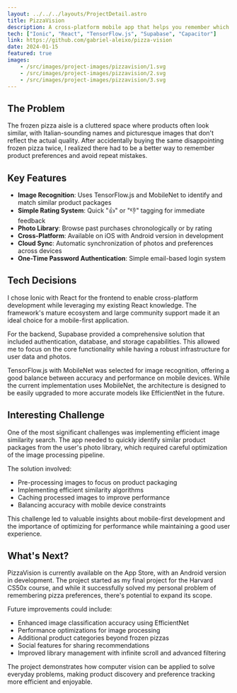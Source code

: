 ```yaml
---
layout: ../../../layouts/ProjectDetail.astro
title: PizzaVision
description: A cross-platform mobile app that helps you remember which frozen pizzas you've tried and liked, using computer vision to identify similar products
tech: ["Ionic", "React", "TensorFlow.js", "Supabase", "Capacitor"]
link: https://github.com/gabriel-aleixo/pizza-vision
date: 2024-01-15
featured: true
images:
    - /src/images/project-images/pizzavision/1.svg
    - /src/images/project-images/pizzavision/2.svg
    - /src/images/project-images/pizzavision/3.svg
---
```


## The Problem

The frozen pizza aisle is a cluttered space where products often look similar, with Italian-sounding names and picturesque images that don't reflect the actual quality. After accidentally buying the same disappointing frozen pizza twice, I realized there had to be a better way to remember product preferences and avoid repeat mistakes.

## Key Features

- **Image Recognition**: Uses TensorFlow.js and MobileNet to identify and match similar product packages
- **Simple Rating System**: Quick "👍" or "👎" tagging for immediate feedback
- **Photo Library**: Browse past purchases chronologically or by rating
- **Cross-Platform**: Available on iOS with Android version in development
- **Cloud Sync**: Automatic synchronization of photos and preferences across devices
- **One-Time Password Authentication**: Simple email-based login system

## Tech Decisions

I chose Ionic with React for the frontend to enable cross-platform development while leveraging my existing React knowledge. The framework's mature ecosystem and large community support made it an ideal choice for a mobile-first application.

For the backend, Supabase provided a comprehensive solution that included authentication, database, and storage capabilities. This allowed me to focus on the core functionality while having a robust infrastructure for user data and photos.

TensorFlow.js with MobileNet was selected for image recognition, offering a good balance between accuracy and performance on mobile devices. While the current implementation uses MobileNet, the architecture is designed to be easily upgraded to more accurate models like EfficientNet in the future.

## Interesting Challenge

One of the most significant challenges was implementing efficient image similarity search. The app needed to quickly identify similar product packages from the user's photo library, which required careful optimization of the image processing pipeline.

The solution involved:
- Pre-processing images to focus on product packaging
- Implementing efficient similarity algorithms
- Caching processed images to improve performance
- Balancing accuracy with mobile device constraints

This challenge led to valuable insights about mobile-first development and the importance of optimizing for performance while maintaining a good user experience.

## What's Next?

PizzaVision is currently available on the App Store, with an Android version in development. The project started as my final project for the Harvard CS50x course, and while it successfully solved my personal problem of remembering pizza preferences, there's potential to expand its scope.

Future improvements could include:
- Enhanced image classification accuracy using EfficientNet
- Performance optimizations for image processing
- Additional product categories beyond frozen pizzas
- Social features for sharing recommendations
- Improved library management with infinite scroll and advanced filtering

The project demonstrates how computer vision can be applied to solve everyday problems, making product discovery and preference tracking more efficient and enjoyable.